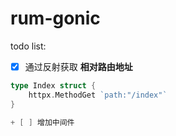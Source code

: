 # rum-gonic

todo list: 


+ [x] 通过反射获取 **相对路由地址**


```go
type Index struct {
    httpx.MethodGet `path:"/index"`
}

+ [ ] 增加中间件
